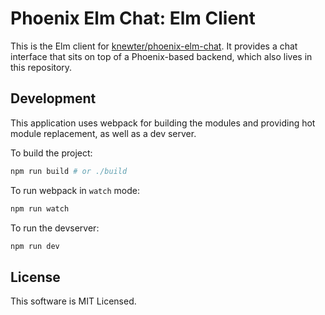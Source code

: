 # Phoenix Elm Chat: Elm Client

This is the Elm client for
[knewter/phoenix-elm-chat](http://github.com/knewter/phoenix-elm-chat).  It
provides a chat interface that sits on top of a Phoenix-based backend, which
also lives in this repository.

## Development

This application uses webpack for building the modules and providing hot module
replacement, as well as a dev server.

To build the project:

```sh
npm run build # or ./build
```

To run webpack in `watch` mode:

```sh
npm run watch
```

To run the devserver:

```sh
npm run dev
```

## License

This software is MIT Licensed.
